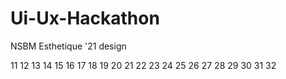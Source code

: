 # Ui-Ux-Hackathon
NSBM Esthetique '21 design 

11
12
13
14
15
16
17
18
19
20
21
22
23
24
25
26
27
28
29
30
31
32
